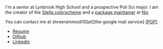 I'm a senior at Lynbrook High School and a prospective Poli Sci major. I am the creator of the [Stella colorscheme](https://github.com/shrimpram/vim-stella) and a [package maintainer](https://github.com/NixOS/nixpkgs/) at [Nix](https://nixos.org/)

You can contact me at shreerammodi10[at][the google mail service] [(PGP)](pgp)

* [Resume](https://raw.githubusercontent.com/Shrimpram/resume/master/shreeram_modi.pdf)
* [Github](https://github.com/shrimpram/)
* [Linkedin](https://www.linkedin.com/in/shreeram-modi/)
